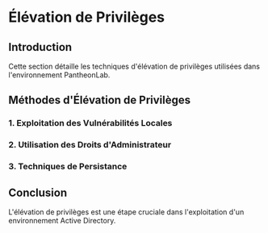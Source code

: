 # Élévation de Privilèges

## Introduction

Cette section détaille les techniques d'élévation de privilèges utilisées dans l'environnement PantheonLab.

## Méthodes d'Élévation de Privilèges

### 1. Exploitation des Vulnérabilités Locales

### 2. Utilisation des Droits d'Administrateur

### 3. Techniques de Persistance

## Conclusion

L'élévation de privilèges est une étape cruciale dans l'exploitation d'un environnement Active Directory. 